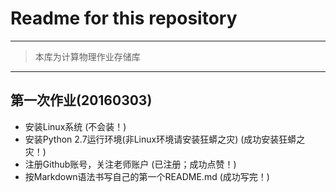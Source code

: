 # **Readme for this repository**
-------
>本库为计算物理作业存储库
-------
## 第一次作业(20160303)
* 安装Linux系统
(不会装！)
* 安装Python 2.7运行环境(非Linux环境请安装狂蟒之灾)
(成功安装狂蟒之灾！)
*  注册Github账号，关注老师账户
(已注册；成功点赞！)
*  按Markdown语法书写自己的第一个README.md
(成功写完！)
